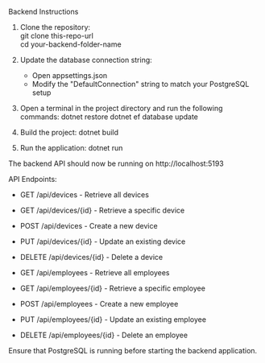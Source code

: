 Backend Instructions

1. Clone the repository: <br>
   git clone this-repo-url <br>
   cd your-backend-folder-name

2. Update the database connection string:
   - Open appsettings.json
   - Modify the "DefaultConnection" string to match your PostgreSQL setup

3. Open a terminal in the project directory and run the following commands:
   dotnet restore
   dotnet ef database update

4. Build the project:
   dotnet build

5. Run the application:
   dotnet run

The backend API should now be running on http://localhost:5193

API Endpoints:
- GET /api/devices - Retrieve all devices
- GET /api/devices/{id} - Retrieve a specific device
- POST /api/devices - Create a new device
- PUT /api/devices/{id} - Update an existing device
- DELETE /api/devices/{id} - Delete a device

- GET /api/employees - Retrieve all employees
- GET /api/employees/{id} - Retrieve a specific employee
- POST /api/employees - Create a new employee
- PUT /api/employees/{id} - Update an existing employee
- DELETE /api/employees/{id} - Delete an employee

Ensure that PostgreSQL is running before starting the backend application.
